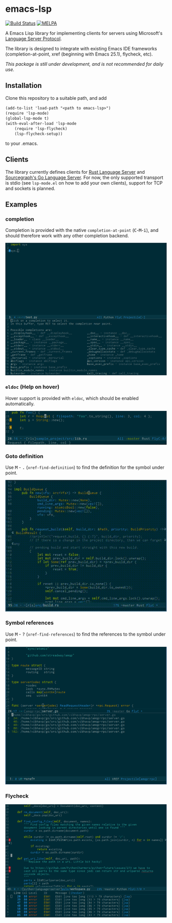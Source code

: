 emacs-lsp
=========

[![Build Status](https://travis-ci.org/vibhavp/emacs-lsp.svg?branch=master)](https://travis-ci.org/vibhavp/emacs-lsp)
[![MELPA](http://melpa.org/packages/lsp-mode-badge.svg)](http://melpa.org/#/lsp-mode)

A Emacs Lisp library for implementing clients for servers using Microsoft's
[Language Server Protocol](https://github.com/Microsoft/language-server-protocol/).

The library is designed to integrate with existing Emacs IDE frameworks
(completion-at-point, xref (beginning with Emacs 25.1), flycheck, etc).

*This package is still under development, and is not recommended for daily use.*
## Installation

Clone this repository to a suitable path, and add
```emacs-lisp
(add-to-list 'load-path "<path to emacs-lsp>")
(require 'lsp-mode)
(global-lsp-mode t)
(with-eval-after-load 'lsp-mode
    (require 'lsp-flycheck)
    (lsp-flycheck-setup))
```
to your .emacs.
## Clients

The library currently defines clients for [Rust Language Server](https://github.com/jonathandturner/rls)
and [Sourcegraph's Go Language Server](https://github.com/sourcegraph/go-langserver). 
For now, the only supported transport is stdio (see `lsp-mode.el` on how to add your 
own clients), support for TCP and sockets is planned.

## Examples

### completion
Completion is provided with the native `completion-at-point` (<kbd>C</kbd>-<kbd>M</kbd>-<kbd>i</kbd>),
 and should therefore work with any other completion backend.

![completion](./examples/completion.png)

### `eldoc` (Help on hover)
Hover support is provided with `eldoc`, which should be enabled automatically.

![eldoc](./examples/eldoc.png)

### Goto definition
Use <kbd>M</kbd> - <kbd>.</kbd> (`xref-find-definition`)
to find the definition for the symbol under point.

![gotodef](./examples/goto-def.gif)

### Symbol references
Use <kbd>M</kbd> - <kbd>?</kbd> (`xref-find-references`)
to find the references to the symbol under point.

![ref](./examples/references.png)

### Flycheck
![flycheck](./examples/flycheck.png)
